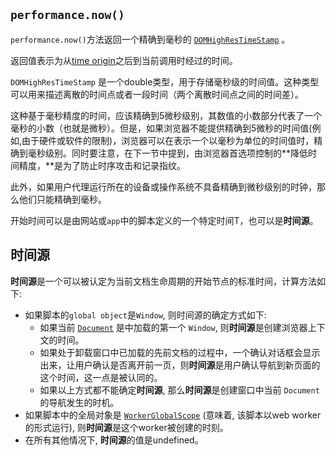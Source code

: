 ## `performance.now()`

`performance.now()`方法返回一个精确到毫秒的  [`DOMHighResTimeStamp`](https://developer.mozilla.org/zh-CN/docs/Web/API/DOMHighResTimeStamp) 。

返回值表示为从[time origin](https://developer.mozilla.org/en-US/docs/Web/API/DOMHighResTimeStamp#The_time_origin)之后到当前调用时经过的时间。

`DOMHighResTimeStamp` 是一个double类型，用于存储毫秒级的时间值。这种类型可以用来描述离散的时间点或者一段时间（两个离散时间点之间的时间差）。

这种基于毫秒精度的时间，应该精确到5微秒级别，其数值的小数部分代表了一个毫秒的小数（也就是微秒）。但是，如果浏览器不能提供精确到5微秒的时间值(例如,由于硬件或软件的限制)，浏览器可以在表示一个以毫秒为单位的时间值时，精确到毫秒级别。同时要注意，在下一节中提到，由浏览器首选项控制的**降低时间精度，**是为了防止时序攻击和记录指纹。

此外，如果用户代理运行所在的设备或操作系统不具备精确到微秒级别的时钟，那么他们只能精确到毫秒。

开始时间可以是由网站或`app`中的脚本定义的一个特定时间T，也可以是**时间源**。

## 时间源

**时间源**是一个可以被认定为当前文档生命周期的开始节点的标准时间，计算方法如下:

- 如果脚本的`global object`是`Window`, 则时间源的确定方式如下:
  - 如果当前 [`Document`](https://developer.mozilla.org/zh-CN/docs/Web/API/Document) 是中加载的第一个 `Window`, 则**时间源**是创建浏览器上下文的时间。
  - 如果处于卸载窗口中已加载的先前文档的过程中，一个确认对话框会显示出来，让用户确认是否离开前一页，则**时间源**是用户确认导航到新页面的这个时间，这一点是被认同的。
  - 如果以上方式都不能确定**时间源**, 那么**时间源**是创建窗口中当前 `Document` 的导航发生的时机。
- 如果脚本中的全局对象是 [`WorkerGlobalScope`](https://developer.mozilla.org/zh-CN/docs/Web/API/WorkerGlobalScope) (意味着, 该脚本以web worker的形式运行), 则**时间源**是这个worker被创建的时刻。 
- 在所有其他情况下, **时间源**的值是undefined。

